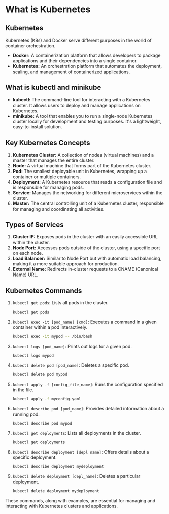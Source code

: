# What is Kubernetes

## Kubernetes

Kubernetes (K8s) and Docker serve different purposes in the world of container orchestration.

- **Docker:** A containerization platform that allows developers to package applications and their dependencies into a single container.
- **Kubernetes:** An orchestration platform that automates the deployment, scaling, and management of containerized applications.

## What is kubectl and minikube

- **kubectl:** The command-line tool for interacting with a Kubernetes cluster. It allows users to deploy and manage applications on Kubernetes.
- **minikube:** A tool that enables you to run a single-node Kubernetes cluster locally for development and testing purposes. It's a lightweight, easy-to-install solution.

## Key Kubernetes Concepts

1. **Kubernetes Cluster:** A collection of nodes (virtual machines) and a master that manages the entire cluster.
2. **Node:** A virtual machine that forms part of the Kubernetes cluster.
3. **Pod:** The smallest deployable unit in Kubernetes, wrapping up a container or multiple containers.
4. **Deployment:** A Kubernetes resource that reads a configuration file and is responsible for managing pods.
5. **Service:** Manages the networking for different microservices within the cluster.
6. **Master:** The central controlling unit of a Kubernetes cluster, responsible for managing and coordinating all activities.

## Types of Services

1. **Cluster IP:** Exposes pods in the cluster with an easily accessible URL within the cluster.
2. **Node Port:** Accesses pods outside of the cluster, using a specific port on each node.
3. **Load Balancer:** Similar to Node Port but with automatic load balancing, making it a more suitable approach for production.
4. **External Name:** Redirects in-cluster requests to a CNAME (Canonical Name) URL.

## Kubernetes Commands

1. `kubectl get pods`: Lists all pods in the cluster.
    
    ```bash
    kubectl get pods
    
    ```
    
2. `kubectl exec -it [pod_name] [cmd]`: Executes a command in a given container within a pod interactively.
    
    ```bash
    kubectl exec -it mypod -- /bin/bash
    
    ```
    
3. `kubectl logs [pod_name]`: Prints out logs for a given pod.
    
    ```bash
    kubectl logs mypod
    
    ```
    
4. `kubectl delete pod [pod_name]`: Deletes a specific pod.
    
    ```bash
    kubectl delete pod mypod
    
    ```
    
5. `kubectl apply -f [config_file_name]`: Runs the configuration specified in the file.
    
    ```bash
    kubectl apply -f myconfig.yaml
    
    ```
    
6. `kubectl describe pod [pod_name]`: Provides detailed information about a running pod.
    
    ```bash
    kubectl describe pod mypod
    
    ```
    
7. `kubectl get deployments`: Lists all deployments in the cluster.
    
    ```bash
    kubectl get deployments
    
    ```
    
8. `kubectl describe deployment [depl name]`: Offers details about a specific deployment.
    
    ```bash
    kubectl describe deployment mydeployment
    
    ```
    
9. `kubectl delete deployment [depl_name]`: Deletes a particular deployment.
    
    ```bash
    kubectl delete deployment mydeployment
    
    ```
    

These commands, along with examples, are essential for managing and interacting with Kubernetes clusters and applications.